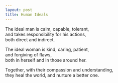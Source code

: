 ```yaml
---
layout: post
title: Human Ideals
---
```


The ideal man is calm, capable, tolerant,  
and takes responsibility for his actions,  
both direct and indirect.

The ideal woman is kind, caring, patient,  
and forgiving of flaws,  
both in herself and in those around her.

Together, with their compassion and understanding,  
they heal the world, and nurture a better one.
